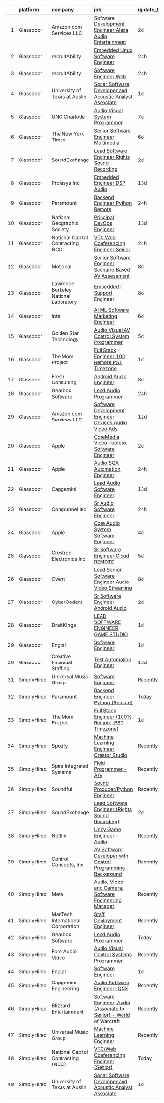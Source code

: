 

|    | platform    | company                               | job                                                                                                                                                                                                                                                                                                                                                                                                                                                                                                                                                                                                                                                                                                                                                                                                                                                                                                                                                                                                                                                                                                                                                                                                                                                                                                                                                                                         | update_time   | location                 |
|---:|:------------|:--------------------------------------|:--------------------------------------------------------------------------------------------------------------------------------------------------------------------------------------------------------------------------------------------------------------------------------------------------------------------------------------------------------------------------------------------------------------------------------------------------------------------------------------------------------------------------------------------------------------------------------------------------------------------------------------------------------------------------------------------------------------------------------------------------------------------------------------------------------------------------------------------------------------------------------------------------------------------------------------------------------------------------------------------------------------------------------------------------------------------------------------------------------------------------------------------------------------------------------------------------------------------------------------------------------------------------------------------------------------------------------------------------------------------------------------------|:--------------|:-------------------------|
|  1 | Glassdoor   | Amazon com Services LLC               | [Software Development Engineer  Alexa Audio Entertainment](https://www.glassdoor.com/partner/jobListing.htm?pos=122&ao=1136043&s=58&guid=00000182afbbbeb4aee293c15148127f&src=GD_JOB_AD&t=SR&vt=w&cs=1_5f578a2d&cb=1660805693481&jobListingId=1008071319204&jrtk=3-0-1ganrnfn1i3bm801-1ganrnfnh20b6000-d66e7e554b6d8ef3-)                                                                                                                                                                                                                                                                                                                                                                                                                                                                                                                                                                                                                                                                                                                                                                                                                                                                                                                                                                                                                                                                   | 2d            | Bellevue, WA             |
|  2 | Glassdoor   | recruitAbility                        | [Embedded Linux Software Engineer](https://www.glassdoor.com/partner/jobListing.htm?pos=105&ao=1110586&s=58&guid=00000182afbbbeb4aee293c15148127f&src=GD_JOB_AD&t=SR&vt=w&ea=1&cs=1_fdb82ea3&cb=1660805693478&jobListingId=1008076562163&cpc=39A4E8CE329AB187&jrtk=3-0-1ganrnfn1i3bm801-1ganrnfnh20b6000-ff93532130c1c1eb--6NYlbfkN0CGG9KWCDlpnNsyBDyIiP_Q0811kl3MMa1wmNp0I1WtkTaTZU1gJWaiKEGe9oYuZ3B6YAoH_Bgr2SgQBD5hE70can35VJqNNQ1eMdhvI2xDp428gZ5gIcVkbxS6pobau8HjZftx56HwxZ0Vg2pDW88CDEwHqm9vwSxuZ5NnkuhqXMcbxnQpA1UvYGSHGZOg-Tx7UohSoZulUGFhXV3f7nEiPKHVZA-4ksGIXaFpRCpH4Aoa9QG-ckBkKjZ-sKU2x5GsteKIk_oxvEqyv2CHysTzA5rvzQvqgG1kVLUxaN2ubn3s_V4142ikSMxEVuCz9fTti2Wvayg1tODsqXC57qSVy8uOlmuWj5CxZ-UXUWmYSvwpDjGa4G3W8dUxRzSclejUoeHUkqZ5cQDaTaVplwhj-HgD-O_e-tS-2vxavuFPSH0SYvba6hyY1i3amO5_gHksfEii7QA4Zqx-Z4R9Dvwa0b-YGpNbIY3kdHKIU3c1hImeEh5CCuu7jeU-0-NmL6tVhIK2I4KSNithN8cMXzye)                                                                                                                                                                                                                                                                                                                                                                                                                                                                                                 | 24h           | Anaheim, CA              |
|  3 | Glassdoor   | recruitAbility                        | [Software Engineer  Web](https://www.glassdoor.com/partner/jobListing.htm?pos=106&ao=1110586&s=58&guid=00000182afbbbeb4aee293c15148127f&src=GD_JOB_AD&t=SR&vt=w&ea=1&cs=1_587690a8&cb=1660805693478&jobListingId=1008076562164&cpc=1CBFC3E34E2A31FF&jrtk=3-0-1ganrnfn1i3bm801-1ganrnfnh20b6000-447dad37b139323e--6NYlbfkN0CGG9KWCDlpnNsyBDyIiP_Q0811kl3MMa1wmNp0I1WtkTaTZU1gJWaiKEGe9oYuZ3B6YAoH_Bgr2cLB2kUj201BOLggTyutR_zwpq-nV9hN6YKlgJ42vlFFJcQs33WR9ZWCehJCAxX5zfWWhrQEfP2CI8hcvaf28Pa1pzIS86GRcPWP1aFqRyY1EG47uzF2PSIQd6ilwxdvBVOpFox8ggvbxDKaR_3GpG0Qtgss7GGgMIUgaQL2SzJRX-1Ig_kP3GnT_-mv6psiJiC0iIze8sMlsWe5zA_R6RIEgHyX8QMVXbL7PF7NEtv-LTnBCMUc21U-EAhhExQaIWxwtJGA0zTiUJMBldtMMqiBE3vXIgAeFNUDf1KftlekpXB16zUJaa3n8-0FqTnS7mSPR0FGckcZsoym1IpYh5Ycs7y2W9Ti0ds4hwkpRRF_EsI1x1Y1YbHwobPGQtLLUbx8nd7Y9XuXzIXli3M8GsqSSmoDhckeLBObbtyYph8F4nAi3sSCFkUtznFRwsKUt2C0itnBv8aX)                                                                                                                                                                                                                                                                                                                                                                                                                                                                                                           | 24h           | Anaheim, CA              |
|  4 | Glassdoor   | University of Texas at Austin         | [Sonar Software Developer and Acoustic Analyst Associate](https://www.glassdoor.com/partner/jobListing.htm?pos=109&ao=1136043&s=58&guid=00000182afbbbeb4aee293c15148127f&src=GD_JOB_AD&t=SR&vt=w&cs=1_18bbbb7b&cb=1660805693479&jobListingId=1008073636533&jrtk=3-0-1ganrnfn1i3bm801-1ganrnfnh20b6000-557bf31c862cf06c-)                                                                                                                                                                                                                                                                                                                                                                                                                                                                                                                                                                                                                                                                                                                                                                                                                                                                                                                                                                                                                                                                    | 1d            | Austin, TX               |
|  5 | Glassdoor   | UNC Charlotte                         | [Audio Visual System Programmer](https://www.glassdoor.com/partner/jobListing.htm?pos=116&ao=1136043&s=58&guid=00000182afbbbeb4aee293c15148127f&src=GD_JOB_AD&t=SR&vt=w&cs=1_c00c8d26&cb=1660805693480&jobListingId=1008065131561&jrtk=3-0-1ganrnfn1i3bm801-1ganrnfnh20b6000-ad6ecd3402b8078f-)                                                                                                                                                                                                                                                                                                                                                                                                                                                                                                                                                                                                                                                                                                                                                                                                                                                                                                                                                                                                                                                                                             | 7d            | Charlotte, NC            |
|  6 | Glassdoor   | The New York Times                    | [Senior Software Engineer  Multimedia](https://www.glassdoor.com/partner/jobListing.htm?pos=129&ao=1136043&s=58&guid=00000182afbbbeb4aee293c15148127f&src=GD_JOB_AD&t=SR&vt=w&cs=1_dd9b85a1&cb=1660805693482&jobListingId=1008067163512&jrtk=3-0-1ganrnfn1i3bm801-1ganrnfnh20b6000-35d1d1a3f27230e2-)                                                                                                                                                                                                                                                                                                                                                                                                                                                                                                                                                                                                                                                                                                                                                                                                                                                                                                                                                                                                                                                                                       | 6d            | New York, NY             |
|  7 | Glassdoor   | SoundExchange                         | [Lead Software Engineer  Rights Sound Recording ](https://www.glassdoor.com/partner/jobListing.htm?pos=117&ao=1136043&s=58&guid=00000182afbbbeb4aee293c15148127f&src=GD_JOB_AD&t=SR&vt=w&cs=1_acb667c7&cb=1660805693480&jobListingId=1008071807412&jrtk=3-0-1ganrnfn1i3bm801-1ganrnfnh20b6000-b6c59cac365880ba-)                                                                                                                                                                                                                                                                                                                                                                                                                                                                                                                                                                                                                                                                                                                                                                                                                                                                                                                                                                                                                                                                            | 2d            | Remote                   |
|  8 | Glassdoor   | Proiasys Inc                          | [Embedded Engineer   DSP  Audio](https://www.glassdoor.com/partner/jobListing.htm?pos=124&ao=1136043&s=58&guid=00000182afbbbeb4aee293c15148127f&src=GD_JOB_AD&t=SR&vt=w&ea=1&cs=1_56ce804d&cb=1660805693481&jobListingId=1008053743875&jrtk=3-0-1ganrnfn1i3bm801-1ganrnfnh20b6000-659437cdbef56ec9-)                                                                                                                                                                                                                                                                                                                                                                                                                                                                                                                                                                                                                                                                                                                                                                                                                                                                                                                                                                                                                                                                                        | 13d           | Framingham, MA           |
|  9 | Glassdoor   | Paramount                             | [Backend Engineer   Python  Remote ](https://www.glassdoor.com/partner/jobListing.htm?pos=112&ao=1136043&s=58&guid=00000182afbbbeb4aee293c15148127f&src=GD_JOB_AD&t=SR&vt=w&cs=1_fb73ee69&cb=1660805693479&jobListingId=1008076374714&jrtk=3-0-1ganrnfn1i3bm801-1ganrnfnh20b6000-130aee39c23cbdbd-)                                                                                                                                                                                                                                                                                                                                                                                                                                                                                                                                                                                                                                                                                                                                                                                                                                                                                                                                                                                                                                                                                         | 24h           | New York, NY             |
| 10 | Glassdoor   | National Geographic Society           | [Principal DevOps Engineer](https://www.glassdoor.com/partner/jobListing.htm?pos=126&ao=1136043&s=58&guid=00000182afbbbeb4aee293c15148127f&src=GD_JOB_AD&t=SR&vt=w&cs=1_c6fde862&cb=1660805693482&jobListingId=1008053658785&jrtk=3-0-1ganrnfn1i3bm801-1ganrnfnh20b6000-a115417848ccf36f-)                                                                                                                                                                                                                                                                                                                                                                                                                                                                                                                                                                                                                                                                                                                                                                                                                                                                                                                                                                                                                                                                                                  | 13d           | Washington, DC           |
| 11 | Glassdoor   | National Capitol Contracting  NCC     | [VTC Web Conferencing Engineer  Senior ](https://www.glassdoor.com/partner/jobListing.htm?pos=118&ao=1136043&s=58&guid=00000182afbbbeb4aee293c15148127f&src=GD_JOB_AD&t=SR&vt=w&ea=1&cs=1_a1f96ac3&cb=1660805693480&jobListingId=1008075980829&jrtk=3-0-1ganrnfn1i3bm801-1ganrnfnh20b6000-69bdc05886cad7f2-)                                                                                                                                                                                                                                                                                                                                                                                                                                                                                                                                                                                                                                                                                                                                                                                                                                                                                                                                                                                                                                                                                | 24h           | Washington, DC           |
| 12 | Glassdoor   | Motional                              | [Senior Software Engineer  Scenario Based AV Assessment](https://www.glassdoor.com/partner/jobListing.htm?pos=119&ao=1136043&s=58&guid=00000182afbbbeb4aee293c15148127f&src=GD_JOB_AD&t=SR&vt=w&ea=1&cs=1_1bb97b16&cb=1660805693481&jobListingId=1008062932445&jrtk=3-0-1ganrnfn1i3bm801-1ganrnfnh20b6000-6e4653a31265e01a-)                                                                                                                                                                                                                                                                                                                                                                                                                                                                                                                                                                                                                                                                                                                                                                                                                                                                                                                                                                                                                                                                | 8d            | Boston, MA               |
| 13 | Glassdoor   | Lawrence Berkeley National Laboratory | [Embedded IT Support Engineer](https://www.glassdoor.com/partner/jobListing.htm?pos=127&ao=1136043&s=58&guid=00000182afbbbeb4aee293c15148127f&src=GD_JOB_AD&t=SR&vt=w&cs=1_b0941615&cb=1660805693482&jobListingId=1008063406119&jrtk=3-0-1ganrnfn1i3bm801-1ganrnfnh20b6000-8f30c6335ae5fb1d-)                                                                                                                                                                                                                                                                                                                                                                                                                                                                                                                                                                                                                                                                                                                                                                                                                                                                                                                                                                                                                                                                                               | 8d            | San Francisco, CA        |
| 14 | Glassdoor   | Intel                                 | [AI ML Software Marketing Engineer](https://www.glassdoor.com/partner/jobListing.htm?pos=125&ao=1136043&s=58&guid=00000182afbbbeb4aee293c15148127f&src=GD_JOB_AD&t=SR&vt=w&cs=1_667cdc29&cb=1660805693481&jobListingId=1008066597220&jrtk=3-0-1ganrnfn1i3bm801-1ganrnfnh20b6000-dde29f6109fef692-)                                                                                                                                                                                                                                                                                                                                                                                                                                                                                                                                                                                                                                                                                                                                                                                                                                                                                                                                                                                                                                                                                          | 6d            | Santa Clara, CA          |
| 15 | Glassdoor   | Golden Star Technology                | [Audio Visual  AV  Control System Programmer](https://www.glassdoor.com/partner/jobListing.htm?pos=121&ao=1136043&s=58&guid=00000182afbbbeb4aee293c15148127f&src=GD_JOB_AD&t=SR&vt=w&ea=1&cs=1_73b8612d&cb=1660805693481&jobListingId=1008069002158&jrtk=3-0-1ganrnfn1i3bm801-1ganrnfnh20b6000-5fee3713e3a1e00e-)                                                                                                                                                                                                                                                                                                                                                                                                                                                                                                                                                                                                                                                                                                                                                                                                                                                                                                                                                                                                                                                                           | 5d            | Cerritos, CA             |
| 16 | Glassdoor   | The Mom Project                       | [Full Stack Engineer  100  Remote  PST Timezone ](https://www.glassdoor.com/partner/jobListing.htm?pos=101&ao=1110586&s=58&guid=00000182afbbbeb4aee293c15148127f&src=GD_JOB_AD&t=SR&vt=w&cs=1_b731570e&cb=1660805693477&jobListingId=1008074274907&cpc=42BEC95245890617&jrtk=3-0-1ganrnfn1i3bm801-1ganrnfnh20b6000-ca3fb4b70b6be342--6NYlbfkN0BDp_epf89aHDQhKpPegNJQ_ldQpEFZQsM9OcONMGxWx6pU56EKHF58QjVdAUvn2gX7La79Eyvjo6r2A4hquNdrB6cJK4Jg7JjFS4rP8ETySq1PUcsiAXjfsiC4HqK5dpw14xp2u-N0qe3oLIF7aZq9-kXex8335KU9x30K2HBfymtoz-RdFHwAzNduQK_Es7v4HRrekmBPVyJFkYBn0E68zo7y5Z-RIFh1BrFwXoQldMnkqfksuP-CwxvY6XqPPaM4Cc66LrZAIp7T-eWR8luJlTvM2lEiR_oClNrLGIbmOT34eFiOuvlJu_wKoWCMe3y0uMFneF3gVPyEp2HPRrAotFnptUBStPOXuOEciuVjGNTt6vfsmUQ5-HF3htNSfCRGWukHP2rYkA2EuzkopRFqw36GamsMwDvHg-PdF310FYn8ffauv3KEt2buetS1wQzXd_ORhms-7RHQw09yXz-zJVdNYQWCTHw8mea9FXHIEdwdw3MOJzQ9598M478vXJgfTWBJY0u-B1mG-tOw9pzqt_4rq45RcIFkbGEeYfG8bYdHvLLEDhCKZuqYUqJPzLOMJ8SHWclfQw%3D%3D)                                                                                                                                                                                                                                                                                                                                                                                                                           | 1d            | Remote                   |
| 17 | Glassdoor   | Fresh Consulting                      | [Android Audio Engineer](https://www.glassdoor.com/partner/jobListing.htm?pos=115&ao=1136043&s=58&guid=00000182afbbbeb4aee293c15148127f&src=GD_JOB_AD&t=SR&vt=w&cs=1_16072b59&cb=1660805693480&jobListingId=1008062575835&jrtk=3-0-1ganrnfn1i3bm801-1ganrnfnh20b6000-af52dc3770e6fc68-)                                                                                                                                                                                                                                                                                                                                                                                                                                                                                                                                                                                                                                                                                                                                                                                                                                                                                                                                                                                                                                                                                                     | 8d            | Newark, NJ               |
| 18 | Glassdoor   | Gearbox Software                      | [Lead Audio Programmer](https://www.glassdoor.com/partner/jobListing.htm?pos=111&ao=1136043&s=58&guid=00000182afbbbeb4aee293c15148127f&src=GD_JOB_AD&t=SR&vt=w&ea=1&cs=1_4054dfa9&cb=1660805693479&jobListingId=1008075670917&jrtk=3-0-1ganrnfn1i3bm801-1ganrnfnh20b6000-c45f58806ecb37b3-)                                                                                                                                                                                                                                                                                                                                                                                                                                                                                                                                                                                                                                                                                                                                                                                                                                                                                                                                                                                                                                                                                                 | 24h           | Frisco, TX               |
| 19 | Glassdoor   | Amazon com Services LLC               | [Software Development Engineer   Devices  Audio  Video Ads](https://www.glassdoor.com/partner/jobListing.htm?pos=120&ao=1136043&s=58&guid=00000182afbbbeb4aee293c15148127f&src=GD_JOB_AD&t=SR&vt=w&cs=1_8652a8bb&cb=1660805693481&jobListingId=1008054960608&jrtk=3-0-1ganrnfn1i3bm801-1ganrnfnh20b6000-cf048f911824d4c2-)                                                                                                                                                                                                                                                                                                                                                                                                                                                                                                                                                                                                                                                                                                                                                                                                                                                                                                                                                                                                                                                                  | 12d           | New York, NY             |
| 20 | Glassdoor   | Apple                                 | [CoreMedia Video Toolbox Software Engineer](https://www.glassdoor.com/partner/jobListing.htm?pos=103&ao=1110586&s=58&guid=00000182afbbbeb4aee293c15148127f&src=GD_JOB_AD&t=SR&vt=w&cs=1_798ac62c&cb=1660805693478&jobListingId=1008072873337&cpc=6FC5BA77C9A4CD78&jrtk=3-0-1ganrnfn1i3bm801-1ganrnfnh20b6000-8b3d6122fad3a956--6NYlbfkN0BvKrLyj5gPmtZO9T8euul8TCxuuKNOtzRJOomxnwSEodTz2Bc-sPZlC5mDe-NOaJgvEsnvixyibr5IYGstqjfqk00IYsiDVFY8MJUJdX5tDL0Boc_UMC7JRIcegp8RwmTAfuoo9Tog15Gs5zBxia1ng5j-QSiIwdrj16SeX8pTqhoJNBLq7gWNuZfIjo0nHu28oxLu7AjJIzLLY7Q2xY2jD_6VyWQdIooxxqmMsrD0Ajwuq73-bCgSwoEUanExOpQ2nptVEJrl3jgiCgl5Tf0XYQiQ8xLizmnRwVoCjeXbuQiBmKTJCsR3p7BQNowboh1IeyUST6jnOKxHmC7pi5hCKFEEMrdMZBlLy1lxZtPJ8nmEy9x78lblXEhr2lVBWNj-wISYSqhavqg7hCxByn3RgUqyTuPvn15laemr3S5WCn-bS-NUxyPfaqQtGv6NmDIVt9gZZs55Tj05Y0Mmhn5TSM-eCJ5iZXNcZgxTpdEF5rBe7CjEzhqqZdag3poQ0tJSgOCPZn8d2DTqWTI-XBoU8HIPxTByrFGGcUDYMMkwij06adHbY6zy0ZldxWMb2yP9TTX0ITutDFzrnOyVQMP_6e4vEXT1PuABxRWfp3E6RBlnLY6F2ubryIYhnkrYBBWnSRtB5Xnp36WCbWrDXD8rioQ8APxvwSyFjVI-am6E73kab0TAE4zifzplTkXzC20_ZFu5GODBtrU1-FZL9h7s65tgut4OpSVTg-BzrJDSFgisHD70KxKZo6ZmSgWeOpOoVfRu0mAm7gHO12jxEq0Ayj7wVlXMKISVzDi3IMsJXEa1vpPMuoqUf7DZgatWnmyUClnJWu9LqjMY2LI26In-tGg7ydrCFnWWGbdrHKdJv6Dgtrm-1TX-AS6fKmS6o5M3ec9v5PjvkLURYoejmOIPx1DabifdfG_7qs-yxIH7uh7HL9zDJZLg13tOd4Ovs42PpzTQCKzU12wQGPSiBAHRzM-G45ftWdgw4vzERls_XQ%3D%3D) | 2d            | San Diego, CA            |
| 21 | Glassdoor   | Apple                                 | [Audio SQA Automation Engineer](https://www.glassdoor.com/partner/jobListing.htm?pos=110&ao=1136043&s=58&guid=00000182afbbbeb4aee293c15148127f&src=GD_JOB_AD&t=SR&vt=w&cs=1_2b0a060d&cb=1660805693479&jobListingId=1008077637824&jrtk=3-0-1ganrnfn1i3bm801-1ganrnfnh20b6000-1727bd9025c83aa0-)                                                                                                                                                                                                                                                                                                                                                                                                                                                                                                                                                                                                                                                                                                                                                                                                                                                                                                                                                                                                                                                                                              | 24h           | Cupertino, CA            |
| 22 | Glassdoor   | Capgemini                             | [Lead Audio Software Engineer](https://www.glassdoor.com/partner/jobListing.htm?pos=123&ao=1136043&s=58&guid=00000182afbbbeb4aee293c15148127f&src=GD_JOB_AD&t=SR&vt=w&cs=1_fc68d21a&cb=1660805693481&jobListingId=1008052207826&jrtk=3-0-1ganrnfn1i3bm801-1ganrnfnh20b6000-3726ae440742c56d-)                                                                                                                                                                                                                                                                                                                                                                                                                                                                                                                                                                                                                                                                                                                                                                                                                                                                                                                                                                                                                                                                                               | 13d           | Detroit, MI              |
| 23 | Glassdoor   | Compunnel Inc                         | [Sr Audio Software Engineer](https://www.glassdoor.com/partner/jobListing.htm?pos=107&ao=1110586&s=58&guid=00000182afbbbeb4aee293c15148127f&src=GD_JOB_AD&t=SR&vt=w&ea=1&cs=1_f49eb9a7&cb=1660805693479&jobListingId=1008076526821&cpc=2CAED5C921A5F994&jrtk=3-0-1ganrnfn1i3bm801-1ganrnfnh20b6000-4d570e8ca71d43f9--6NYlbfkN0DU7hgtDhmC-fI0i-N7DqaBmluWfFdS70gHoSazL13xmbT26ibKp5WnUgTphwUxDgzeVLZUNdYx-wQ5N4hHEljtyfPlqL8KAkDIlaSkioQ-yzgEHvSWZy_Yj2e16wwV3pm01z8SOgK8z8f0X4gwNGhneFF_7ONX27BqUCobY9ajkwp7ihUfS7C7itqeZO6RbGNWvjkSQTuSQSWQuLVmlOVJPIqksR4DKmqGi04ElgNAUXLLzCbbgxuAL0g9aak41caYARoAiHIoGPAht_Vu5VuT1qwHJDxiCBycE5DCKoAELNUYzm0mX4AgIV_j-es80nfNT5OgpV2Neh6Bsk-hbMDY7B-tU2pClBbbYY7FrKYwUclLYr48iRRiV8yXBW_ALJFa1CaMdifHHgRzDrZ308iK2oVAJDx2pwCQGxB8zEHMqJWFj-DxCwWmyA1t_-_bKoRvt4SaLCptC-V3Shh2T4zlZQ2158xnAwhtY_c_V5fo3F2z1hpxlqzARCgn4FsIIw49Q4_4ncdXVw%3D%3D)                                                                                                                                                                                                                                                                                                                                                                                                                                                                                                           | 24h           | Remote                   |
| 24 | Glassdoor   | Apple                                 | [Core Audio System Software Engineer](https://www.glassdoor.com/partner/jobListing.htm?pos=114&ao=1136043&s=58&guid=00000182afbbbeb4aee293c15148127f&src=GD_JOB_AD&t=SR&vt=w&cs=1_83da5f0f&cb=1660805693480&jobListingId=1008069663571&jrtk=3-0-1ganrnfn1i3bm801-1ganrnfnh20b6000-89ce98f9514e5a43-)                                                                                                                                                                                                                                                                                                                                                                                                                                                                                                                                                                                                                                                                                                                                                                                                                                                                                                                                                                                                                                                                                        | 4d            | Cupertino, CA            |
| 25 | Glassdoor   | Crestron Electronics Inc              | [Sr  Software Engineer  Cloud  REMOTE](https://www.glassdoor.com/partner/jobListing.htm?pos=128&ao=1136043&s=58&guid=00000182afbbbeb4aee293c15148127f&src=GD_JOB_AD&t=SR&vt=w&cs=1_64971169&cb=1660805693482&jobListingId=1008068809674&jrtk=3-0-1ganrnfn1i3bm801-1ganrnfnh20b6000-e3d58a2d7ec064fd-)                                                                                                                                                                                                                                                                                                                                                                                                                                                                                                                                                                                                                                                                                                                                                                                                                                                                                                                                                                                                                                                                                       | 5d            | Plano, TX                |
| 26 | Glassdoor   | Cvent                                 | [Lead Senior Software Engineer   Audio Video Streaming](https://www.glassdoor.com/partner/jobListing.htm?pos=130&ao=1136043&s=58&guid=00000182afbbbeb4aee293c15148127f&src=GD_JOB_AD&t=SR&vt=w&ea=1&cs=1_a9a4ce11&cb=1660805693482&jobListingId=1008063855180&jrtk=3-0-1ganrnfn1i3bm801-1ganrnfnh20b6000-df415a5e7cd10146-)                                                                                                                                                                                                                                                                                                                                                                                                                                                                                                                                                                                                                                                                                                                                                                                                                                                                                                                                                                                                                                                                 | 8d            | Austin, TX               |
| 27 | Glassdoor   | CyberCoders                           | [Sr  Software Engineer   Android Audio](https://www.glassdoor.com/partner/jobListing.htm?pos=108&ao=1110586&s=58&guid=00000182afbbbeb4aee293c15148127f&src=GD_JOB_AD&t=SR&vt=w&ea=1&cs=1_e06e46f2&cb=1660805693480&jobListingId=1008072527963&cpc=AC285F3A3ECA6BB0&jrtk=3-0-1ganrnfn1i3bm801-1ganrnfnh20b6000-fb37970c308f3ce7--6NYlbfkN0CpFJQzrgRR8WqXWK1qKKEqALWJw739KlKqr2H-MSI4eoBlI4EFrmor2FYZMP3muM1yR-0xa60PJgE0upEfuDsVjJz6B2hg67s1nEMkfKLF_KyAhZe1K-aLCD-FQrDQcYHcNS99HHzJqga-eskDYjGgrEF3AIHJMAvHr-_zgMg25o9Y5y9sCuEyfMeOtE7VMBgs0xDqIlrr57PmswoAyjdNZfdDXqenXFnwiGQFMkwi9oDLTOIGuy2-fMnksYArU3IOIKt4JKm3EnRFfZakv1E8yV7Txgk4vUG7_QcNjAOgLkztQhHRpEu3gRpbU4rXJPHXM6BWL0p9_5TpBW2iYSOOyoy1oyp5aCAG91Zdn8Sc4hnYqrRccVnKU_kc2ZPyyNr4m7l84M2MOtsRuMS-As3Y7khcn2AKuGpbrMd-1-hHOeO33y6wta4QXGbA4ZkatqZJFgWWL5J18wG3dOiY6zrUMgOpKtDh20F6qAZ4qA_6VRpnWSMd2DYFHHqvBCQmRKlcAV3KlHy4fdaSaMELitTzRu0xb_GKov5FQ72fiktatV7bnGoaqdOugto1JbJe_N5ggpQV33Dt_mDVKca4pFpR_-T89tVN6QGa37RrtT2qa9h459lMkfWxkeO4nmADXaQ8zRH25pXzYdIx9yPGLXl4psbXI2WF9FmegVt9HhXt-zAZHPG7QZGGLHYfyE4ArY2eMj5DHRarm3jW_IZ7sMWFHLxjriKUd-hKo4kCgkIKNCloQZgEnrPrrr7zZlBtruOozJJvWyJxjmgQoMuFgBiswghKccFbHuZCZ4J9G_RW65SA8YxXUcsJZNcP3qmHrlGhZpQiw5Kfs4DAac9suuhAuguoy60wuHyBQZ-yUkxaPJjzHZZKkS29uc8R2j2XNvi5fmDn5O6Vm4swJ87Cv6WHe9RbdqCEme79cvWa3YWQ7c0hRT7eBzOh96cQxhrnqrhcswQB2Py-lLDuAr8opCMs_ebCcQWNneg%3D)              | 2d            | Encinitas, CA            |
| 28 | Glassdoor   | DraftKings                            | [LEAD SOFTWARE ENGINEER  GAME STUDIO](https://www.glassdoor.com/partner/jobListing.htm?pos=113&ao=1136043&s=58&guid=00000182afbbbeb4aee293c15148127f&src=GD_JOB_AD&t=SR&vt=w&cs=1_e5e5272d&cb=1660805693480&jobListingId=1008075395782&jrtk=3-0-1ganrnfn1i3bm801-1ganrnfnh20b6000-5def4a4b1fc4ae09-)                                                                                                                                                                                                                                                                                                                                                                                                                                                                                                                                                                                                                                                                                                                                                                                                                                                                                                                                                                                                                                                                                        | 1d            | Remote                   |
| 29 | Glassdoor   | Engtal                                | [Software Engineer](https://www.glassdoor.com/partner/jobListing.htm?pos=102&ao=1110586&s=58&guid=00000182afbbbeb4aee293c15148127f&src=GD_JOB_AD&t=SR&vt=w&ea=1&cs=1_e9af0991&cb=1660805693478&jobListingId=1008073794208&cpc=8795CF9063CD573D&jrtk=3-0-1ganrnfn1i3bm801-1ganrnfnh20b6000-f553f904218ce7a1--6NYlbfkN0B7Z8t6fEMDh_BTkcJVPNJicKvZQEBTy5HSwyHa20ewqmyfWNXjNsfvmtdqiCQm-EwnUIG0BbnVa5vfaJL9YfD_6yDesGz68MAt5jx6uky2ugVu5gKcIaSgiGuHqPR1d9-iF-IYf4i-9NphUdnSqAZYXYAggugFBjyS2TUORPqXKXcvPa5G_Z6ZtzSaBAik1KyLcfCcuFGfZwnVAlLaon7WOM5NHBB8mrB8Px7FlDxX2bgS0k6PeJMAL8n6T0jc-2xkVzlZOUY9gfouvUOv9Yw5LoHrESGdEMe987fYbk554MfgAt0RN--hL-mwrcmBWvzliDbo7TP_QTCBNEe8-2aNUYXQX2hOgwIXksBqez-IH1TErdFhVguYH8lB8i83F2ZqbS27bc5kLs-vbB9FFf136LfMwspja8vIi_rCHTf-5NERjpD61zmkZyKPpbCl-gPlrvPnor6rT6pih_p4iCs7FCHLsPx8YiM2RR5E2PeYK2f0Gclie9cPbbw6zE3FRZRPPcSB_fiv3Q%3D%3D)                                                                                                                                                                                                                                                                                                                                                                                                                                                                                                                    | 1d            | Remote                   |
| 30 | Glassdoor   | Creative Financial Staffing           | [Test Automation Engineer](https://www.glassdoor.com/partner/jobListing.htm?pos=104&ao=1110586&s=58&guid=00000182afbbbeb4aee293c15148127f&src=GD_JOB_AD&t=SR&vt=w&cs=1_114b49f1&cb=1660805693478&jobListingId=1008053482771&cpc=F583A5AE0DDDFE3A&jrtk=3-0-1ganrnfn1i3bm801-1ganrnfnh20b6000-c413277a1f0985df--6NYlbfkN0AyIsnDczwcVDFrYpf5kat3hxWjSi6qx3YGCfJB8v0u0oumP9CSZFU3ZuG9qoZpI9cn_0G3OmE7JApLYGdi2RneQYQoutK7DZJoLBHDGNKxEljc37Nd5NOkPmfBgq6nYG5Ba2v6BNhNOxxG2AvrgHgiVPVcWJ-M0yLH6tsIp45tYxa43O8NQ1qA8bioOKrPnBmrfFgMKgrZvQyXuhMShxHH_tWeYKyuI2ghjDiKPZS6e4l34jhJ4aVA6p01hx-arfZrwr4_AvAvvG8r2VU46v-nDdAES54y6Qrsx3bly7iH9e4b3ie24czHNgOHzuBkjVp81-d914cNTxqE5XlMtaRpMmVuf2UKVti1lzDuvtgS_Gk7O9UT9am7R6wyCozRVz8iFpy4DzLDsmxT_qL3wJsZUqc8ANZQFoQ1tbVb3y-ZaGZnv7dcuza_ZF3HFL1gU5ySeCxyv_W5FIhl4buWovJiyMbR4YON3HZ5zkEivbAqx9PTNk6sSikMc7SZa4PF7uW97S3ob8xdS0gU_Q34oKKp8Ok_Tggx6ap3I47oFxiEtGP8VXNSlhwEM2yO76bAeqeEzH5kOGFc0uGHHvIIoCMzbz6yoznKXlk9vItjK0dJsw%3D%3D)                                                                                                                                                                                                                                                                                                                                                                                                                  | 13d           | Grand Rapids, MI         |
| 31 | SimplyHired | Universal Music Group                 | [Software Engineer](https://www.simplyhired.com/job/kswdEx_CW1AJYPzW9HW91thA6tEESiRMI7fiUMkXp19tvWSz6eU0jQ?q=sound+developer)                                                                                                                                                                                                                                                                                                                                                                                                                                                                                                                                                                                                                                                                                                                                                                                                                                                                                                                                                                                                                                                                                                                                                                                                                                                               | Recently      | Remote +2 locations      |
| 32 | SimplyHired | Paramount                             | [Backend Engineer - Python (Remote)](https://www.simplyhired.com/job/oRyconwHHe7LN_XZHgOOkyXXdIUxB18QVvwWc5SHIg8oEJNTQVDKGQ?q=sound+developer)                                                                                                                                                                                                                                                                                                                                                                                                                                                                                                                                                                                                                                                                                                                                                                                                                                                                                                                                                                                                                                                                                                                                                                                                                                              | Today         | New York, NY             |
| 33 | SimplyHired | The Mom Project                       | [Full Stack Engineer (100% Remote, PST Timezone)](https://www.simplyhired.com/job/SwLU1caQbd99EhAH6WpL0-oSnB82aGVxnr0Xv9Hj6Ns9zcHRdfVB7A?q=sound+developer)                                                                                                                                                                                                                                                                                                                                                                                                                                                                                                                                                                                                                                                                                                                                                                                                                                                                                                                                                                                                                                                                                                                                                                                                                                 | 1d            | Remote                   |
| 34 | SimplyHired | Spotify                               | [Machine Learning Engineer, Creator Studio](https://www.simplyhired.com/job/bnNu0vH-gWzF7ZFA5MauF5HRIsdYKtxYS3Nir7I-kqV0Thsa5RU5LA?q=sound+developer)                                                                                                                                                                                                                                                                                                                                                                                                                                                                                                                                                                                                                                                                                                                                                                                                                                                                                                                                                                                                                                                                                                                                                                                                                                       | Recently      | New York, NY             |
| 35 | SimplyHired | Spire Integrated Systems              | [Field Programmer - A/V](https://www.simplyhired.com/job/YpXiIqhvPQrEkz1ixQSVqF-TYtRjC-1UTDn8qKPdKcdE_yxcDWBb6A?q=sound+developer)                                                                                                                                                                                                                                                                                                                                                                                                                                                                                                                                                                                                                                                                                                                                                                                                                                                                                                                                                                                                                                                                                                                                                                                                                                                          | Recently      | Troy, MI                 |
| 36 | SimplyHired | Soundful                              | [Sound Producer/Python Engineer](https://www.simplyhired.com/job/fKwTfqRWVzhZJJT6yoybTUB5_pL76wxlddnu6kqy2_naoU7JVaHVBQ?q=sound+developer)                                                                                                                                                                                                                                                                                                                                                                                                                                                                                                                                                                                                                                                                                                                                                                                                                                                                                                                                                                                                                                                                                                                                                                                                                                                  | Recently      | Remote                   |
| 37 | SimplyHired | SoundExchange                         | [Lead Software Engineer (Rights Sound Recording)](https://www.simplyhired.com/job/z5lfr2cm-mAtX1L8rNMVKcrm90oTfnU_ajJ_BxTJQFxM7yB6gHApsQ?q=sound+developer)                                                                                                                                                                                                                                                                                                                                                                                                                                                                                                                                                                                                                                                                                                                                                                                                                                                                                                                                                                                                                                                                                                                                                                                                                                 | 2d            | Remote                   |
| 38 | SimplyHired | Netflix                               | [Unity Game Engineer - Audio](https://www.simplyhired.com/job/ELEu16njbw4eoM7hZqdqom0db5Eja9t4pkcqX1CQallZHl4yUsY02g?q=sound+developer)                                                                                                                                                                                                                                                                                                                                                                                                                                                                                                                                                                                                                                                                                                                                                                                                                                                                                                                                                                                                                                                                                                                                                                                                                                                     | Recently      | Remote                   |
| 39 | SimplyHired | Control Concepts, Inc.                | [AV Software Developer with Control Programming Background](https://www.simplyhired.com/job/zf3YnnJDNiC6b0ESIfX1wb6GR5YzneQS6hftmUv4-Y_toUSDhN2jMQ?q=sound+developer)                                                                                                                                                                                                                                                                                                                                                                                                                                                                                                                                                                                                                                                                                                                                                                                                                                                                                                                                                                                                                                                                                                                                                                                                                       | Recently      | Fairfield, NJ            |
| 40 | SimplyHired | Meta                                  | [Audio, Video and Camera, Software Engineering Manager](https://www.simplyhired.com/job/_oYuKuEo9Z3Ea-hjNFMmot2vKQ31oOvI9d1qmQa1ksOPRryB2zToYQ?q=sound+developer)                                                                                                                                                                                                                                                                                                                                                                                                                                                                                                                                                                                                                                                                                                                                                                                                                                                                                                                                                                                                                                                                                                                                                                                                                           | Recently      | Burlingame, CA           |
| 41 | SimplyHired | ManTech International Corporation     | [Staff Deployment Engineer](https://www.simplyhired.com/job/yPDQ9_tPGp_8aufyeI2VJy4oOgwa1eZMATiJXNsYgtEmMWFMC5VaPQ?q=sound+developer)                                                                                                                                                                                                                                                                                                                                                                                                                                                                                                                                                                                                                                                                                                                                                                                                                                                                                                                                                                                                                                                                                                                                                                                                                                                       | Recently      | Patuxent River, MD       |
| 42 | SimplyHired | Gearbox Software                      | [Lead Audio Programmer](https://www.simplyhired.com/job/UcxdBgYOrl4gkZowzuJK0Ze5eFtlDbOLgg4XQn9Q4ocpecIHLcbiWA?q=sound+developer)                                                                                                                                                                                                                                                                                                                                                                                                                                                                                                                                                                                                                                                                                                                                                                                                                                                                                                                                                                                                                                                                                                                                                                                                                                                           | Today         | Frisco, TX               |
| 43 | SimplyHired | Ford Audio Video                      | [Audio Visual Control Systems Programmer](https://www.simplyhired.com/job/beBM79EcL4JSJaoVGYmj8Oyab9yEzTEUojLBMdcH_Ysm-mlfIoStiw?q=sound+developer)                                                                                                                                                                                                                                                                                                                                                                                                                                                                                                                                                                                                                                                                                                                                                                                                                                                                                                                                                                                                                                                                                                                                                                                                                                         | Recently      | Austin, TX               |
| 44 | SimplyHired | Engtal                                | [Software Engineer](https://www.simplyhired.com/job/mUVfuNCOOlJ3nhuzACjmJ74mIyW1n4IM7ynd3Ff4VBzicwfavSZbiA?q=sound+developer)                                                                                                                                                                                                                                                                                                                                                                                                                                                                                                                                                                                                                                                                                                                                                                                                                                                                                                                                                                                                                                                                                                                                                                                                                                                               | 1d            | Remote                   |
| 45 | SimplyHired | Capgemini Engineering                 | [Audio Software Engineer-QNX](https://www.simplyhired.com/job/PukCn5c0YkczLS9XEUe4tc5PCt4zU0TPuQdkBzKm3vRCDZIU_1rfkQ?q=sound+developer)                                                                                                                                                                                                                                                                                                                                                                                                                                                                                                                                                                                                                                                                                                                                                                                                                                                                                                                                                                                                                                                                                                                                                                                                                                                     | Recently      | Remote                   |
| 46 | SimplyHired | Blizzard Entertainment                | [Software Engineer, Audio (Associate to Senior) - World of Warcraft](https://www.simplyhired.com/job/odcnVPcL4QPACt7wzLJ3Ryp4adGbC-M3fWQGlTNGX7GyvAyEnceQ8w?q=sound+developer)                                                                                                                                                                                                                                                                                                                                                                                                                                                                                                                                                                                                                                                                                                                                                                                                                                                                                                                                                                                                                                                                                                                                                                                                              | Recently      | Irvine, CA               |
| 47 | SimplyHired | Universal Music Group                 | [Machine Learning Engineer](https://www.simplyhired.com/job/CWdvJ7Ail6Vy7oUYskIrowwcecpIUDuUz7zSPfF3LrYEa1XH-IKSsw?q=sound+developer)                                                                                                                                                                                                                                                                                                                                                                                                                                                                                                                                                                                                                                                                                                                                                                                                                                                                                                                                                                                                                                                                                                                                                                                                                                                       | Recently      | Raleigh, NC +2 locations |
| 48 | SimplyHired | National Capitol Contracting (NCC)    | [VTC/Web Conferencing Engineer (Senior)](https://www.simplyhired.com/job/DViD3XyUQoy5fKk887Lljp8D0CuDfdQ0_KL15bRC4UM7OhyL47bJXA?q=sound+developer)                                                                                                                                                                                                                                                                                                                                                                                                                                                                                                                                                                                                                                                                                                                                                                                                                                                                                                                                                                                                                                                                                                                                                                                                                                          | Today         | Washington, DC           |
| 49 | SimplyHired | University of Texas at Austin         | [Sonar Software Developer and Acoustic Analyst Associate](https://www.simplyhired.com/job/G6MGPKPgcpavQ_-zy-lkoVJ1WVl1gKkEFvxcG1plaIkhkbEhWdhHOA?q=sound+developer)                                                                                                                                                                                                                                                                                                                                                                                                                                                                                                                                                                                                                                                                                                                                                                                                                                                                                                                                                                                                                                                                                                                                                                                                                         | 1d            | Austin, TX               |